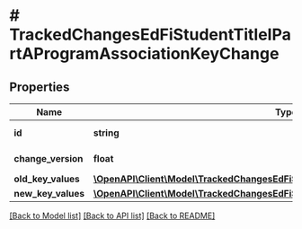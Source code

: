 # # TrackedChangesEdFiStudentTitleIPartAProgramAssociationKeyChange

## Properties

Name | Type | Description | Notes
------------ | ------------- | ------------- | -------------
**id** | **string** | Resource identifier | [optional]
**change_version** | **float** | Change version | [optional]
**old_key_values** | [**\OpenAPI\Client\Model\TrackedChangesEdFiStudentTitleIPartAProgramAssociationKey**](TrackedChangesEdFiStudentTitleIPartAProgramAssociationKey.md) |  | [optional]
**new_key_values** | [**\OpenAPI\Client\Model\TrackedChangesEdFiStudentTitleIPartAProgramAssociationKey**](TrackedChangesEdFiStudentTitleIPartAProgramAssociationKey.md) |  | [optional]

[[Back to Model list]](../../README.md#models) [[Back to API list]](../../README.md#endpoints) [[Back to README]](../../README.md)
